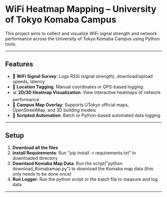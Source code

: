 # WiFi Heatmap Mapping – University of Tokyo Komaba Campus

This project aims to collect and visualize WiFi signal strength and network performance across the University of Tokyo Komaba Campus using Python tools. 

---

##  Features

- 📶 **WiFi Signal Survey**: Logs RSSI (signal strength), download/upload speeds, latency
- 🧭 **Location Tagging**: Manual coordinates or GPS-based logging
- 📊 **2D/3D Heatmap Visualization**: View interactive heatmaps of network performance
- 🏫 **Campus Map Overlay**: Supports UTokyo official maps, OpenStreetMap, and 3D building models
- 🤖 **Scripted Automation**: Batch or Python-based automated data logging

---
## Setup
1. **Download all the files**
2. **Install Requirements**: Run "pip install -r requirements.txt" in downloaded directory
3. **Downlaod Komaba Map Data**:  Run the script("python download_Komabamap.py") to download the Komaba map data (this only needs to be done once)
4. **Run Logger**: Run the python script or the batch file to measure and log data

---
